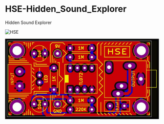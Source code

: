 # HSE-Hidden_Sound_Explorer
Hidden Sound Explorer

![HSE](Images/HSE.jpg)

![GerberView](Images/Hidden_Sound_Explorer_GerberView.jpg)
